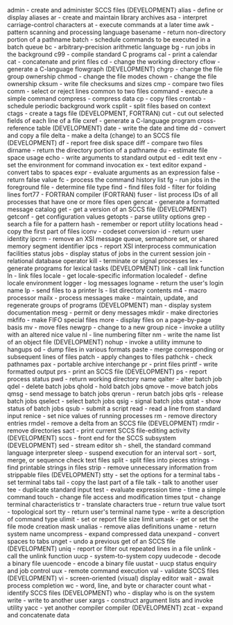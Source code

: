 admin - create and administer SCCS files (DEVELOPMENT)
alias - define or display aliases
ar - create and maintain library archives
asa - interpret carriage-control characters
at - execute commands at a later time
awk - pattern scanning and processing language
basename - return non-directory portion of a pathname
batch - schedule commands to be executed in a batch queue
bc - arbitrary-precision arithmetic language
bg - run jobs in the background
c99 - compile standard C programs
cal - print a calendar
cat - concatenate and print files
cd - change the working directory
cflow - generate a C-language flowgraph (DEVELOPMENT)
chgrp - change the file group ownership
chmod - change the file modes
chown - change the file ownership
cksum - write file checksums and sizes
cmp - compare two files
comm - select or reject lines common to two files
command - execute a simple command
compress - compress data
cp - copy files
crontab - schedule periodic background work
csplit - split files based on context
ctags - create a tags file (DEVELOPMENT, FORTRAN)
cut - cut out selected fields of each line of a file
cxref - generate a C-language program cross-reference table (DEVELOPMENT)
date - write the date and time
dd - convert and copy a file
delta - make a delta (change) to an SCCS file (DEVELOPMENT)
df - report free disk space
diff - compare two files
dirname - return the directory portion of a pathname
du - estimate file space usage
echo - write arguments to standard output
ed - edit text
env - set the environment for command invocation
ex - text editor
expand - convert tabs to spaces
expr - evaluate arguments as an expression
false - return false value
fc - process the command history list
fg - run jobs in the foreground
file - determine file type
find - find files
fold - filter for folding lines
fort77 - FORTRAN compiler (FORTRAN)
fuser - list process IDs of all processes that have one or more files open
gencat - generate a formatted message catalog
get - get a version of an SCCS file (DEVELOPMENT)
getconf - get configuration values
getopts - parse utility options
grep - search a file for a pattern
hash - remember or report utility locations
head - copy the first part of files
iconv - codeset conversion
id - return user identity
ipcrm - remove an XSI message queue, semaphore set, or shared memory segment identifier
ipcs - report XSI interprocess communication facilities status
jobs - display status of jobs in the current session
join - relational database operator
kill - terminate or signal processes
lex - generate programs for lexical tasks (DEVELOPMENT)
link - call link function
ln - link files
locale - get locale-specific information
localedef - define locale environment
logger - log messages
logname - return the user's login name
lp - send files to a printer
ls - list directory contents
m4 - macro processor
mailx - process messages
make - maintain, update, and regenerate groups of programs (DEVELOPMENT)
man - display system documentation
mesg - permit or deny messages
mkdir - make directories
mkfifo - make FIFO special files
more - display files on a page-by-page basis
mv - move files
newgrp - change to a new group
nice - invoke a utility with an altered nice value
nl - line numbering filter
nm - write the name list of an object file (DEVELOPMENT)
nohup - invoke a utility immune to hangups
od - dump files in various formats
paste - merge corresponding or subsequent lines of files
patch - apply changes to files
pathchk - check pathnames
pax - portable archive interchange
pr - print files
printf - write formatted output
prs - print an SCCS file (DEVELOPMENT)
ps - report process status
pwd - return working directory name
qalter - alter batch job
qdel - delete batch jobs
qhold - hold batch jobs
qmove - move batch jobs
qmsg - send message to batch jobs
qrerun - rerun batch jobs
qrls - release batch jobs
qselect - select batch jobs
qsig - signal batch jobs
qstat - show status of batch jobs
qsub - submit a script
read - read a line from standard input
renice - set nice values of running processes
rm - remove directory entries
rmdel - remove a delta from an SCCS file (DEVELOPMENT)
rmdir - remove directories
sact - print current SCCS file-editing activity (DEVELOPMENT)
sccs - front end for the SCCS subsystem (DEVELOPMENT)
sed - stream editor
sh - shell, the standard command language interpreter
sleep - suspend execution for an interval
sort - sort, merge, or sequence check text files
split - split files into pieces
strings - find printable strings in files
strip - remove unnecessary information from strippable files (DEVELOPMENT)
stty - set the options for a terminal
tabs - set terminal tabs
tail - copy the last part of a file
talk - talk to another user
tee - duplicate standard input
test - evaluate expression
time - time a simple command
touch - change file access and modification times
tput - change terminal characteristics
tr - translate characters
true - return true value
tsort - topological sort
tty - return user's terminal name
type - write a description of command type
ulimit - set or report file size limit
umask - get or set the file mode creation mask
unalias - remove alias definitions
uname - return system name
uncompress - expand compressed data
unexpand - convert spaces to tabs
unget - undo a previous get of an SCCS file (DEVELOPMENT)
uniq - report or filter out repeated lines in a file
unlink - call the unlink function
uucp - system-to-system copy
uudecode - decode a binary file
uuencode - encode a binary file
uustat - uucp status enquiry and job control
uux - remote command execution
val - validate SCCS files (DEVELOPMENT)
vi - screen-oriented (visual) display editor
wait - await process completion
wc - word, line, and byte or character count
what - identify SCCS files (DEVELOPMENT)
who - display who is on the system
write - write to another user
xargs - construct argument lists and invoke utility
yacc - yet another compiler compiler (DEVELOPMENT)
zcat - expand and concatenate data
